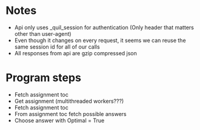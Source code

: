 # Notes
* Api only uses _quil_session for authentication (Only header that matters other than user-agent)
* Even though it changes on every request, it seems we can reuse the same session id for all of our calls
* All responses from api are gzip compressed json

# Program steps
* Fetch assignment toc
* Get assignment (multithreaded workers???)
* Fetch assignment toc
* From assignment toc fetch possible answers
* Choose answer with Optimal = True